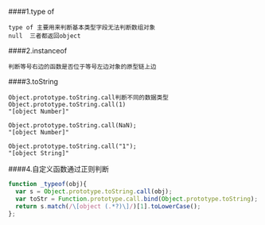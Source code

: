 ####1.type of
```
type of 主要用来判断基本类型字段无法判断数组对象
null  三者都返回object
```
####2.instanceof
```
判断等号右边的函数是否位于等号左边对象的原型链上边
```
####3.toString
```
Object.prototype.toString.call判断不同的数据类型
Object.prototype.toString.call(1)
"[object Number]"

Object.prototype.toString.call(NaN);
"[object Number]"

Object.prototype.toString.call("1");
"[object String]"
```
####4.自定义函数通过正则判断
```typescript
function _typeof(obj){
  var s = Object.prototype.toString.call(obj);
  var toStr = Function.prototype.call.bind(Object.prototype.toString);
  return s.match(/\[object (.*?)\]/)[1].toLowerCase();
};
```
